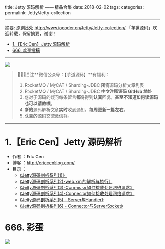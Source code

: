 title: Jetty 源码解析 —— 精品合集
date: 2018-02-02
tags:
categories:
permalink: Jetty/Jetty-collection

-------

摘要: 原创出处 http://www.iocoder.cn/Jetty/Jetty-collection/ 「芋道源码」欢迎转载，保留摘要，谢谢！

- [1.【Eric Cen】Jetty 源码解析](http://www.iocoder.cn/Jetty/Jetty-collection/)
- [666. 欢迎投稿](http://www.iocoder.cn/Jetty/Jetty-collection/)

-------

![](http://www.iocoder.cn/images/common/wechat_mp_2017_07_31.jpg)

> 🙂🙂🙂关注**微信公众号：【芋道源码】**有福利：
> 1. RocketMQ / MyCAT / Sharding-JDBC **所有**源码分析文章列表
> 2. RocketMQ / MyCAT / Sharding-JDBC **中文注释源码 GitHub 地址**
> 3. 您对于源码的疑问每条留言**都**将得到**认真**回复。**甚至不知道如何读源码也可以请教噢**。
> 4. **新的**源码解析文章**实时**收到通知。**每周更新一篇左右**。  
> 5. **认真的**源码交流微信群。

-------

# 1.【Eric Cen】Jetty 源码解析

* 作者 ：Eric Cen
* 博客 ：http://ericcenblog.com/
* 目录 ：
    * [《Jetty源码剖析系列(1)》](http://ericcenblog.com/2017/05/27/jettyyuan-ma-pou-xi/) 
    * [《Jetty源码剖析系列(2)-web.xml的解析与执行》](http://ericcenblog.com/2017/08/13/jettyyuan-ma-pou-xi-xi-lie-2-web-xmlde-jie-xi-yu-zhi-xing/)
    * [《Jetty源码剖析系列(3)-Connector如何接收处理网络请求》](http://ericcenblog.com/2017/11/02/jettyyuan-ma-pou-xi-xi-lie-3-connectorru-he-jie-shou-wang-luo-qing-qiu/)
    * [《Jetty源码剖析系列(4)-Connector如何接收处理网络请求》](http://ericcenblog.com/2017/12/01/jettyyuan-ma-pou-xi-xi-lie-4-connectorru-he-jie-shou-chu-li-wang-luo-qing-qiu/)
    * [《Jetty源码剖析系列(5) - Server与Handler》](http://ericcenblog.com/2018/01/12/jettyyuan-ma-pou-xi-xi-lie-5-serveryu-handler/)
    * [《Jetty源码剖析系列(6) - Connector与ServerSocket》](http://ericcenblog.com/2018/02/22/jettyyuan-ma-pou-xi-xi-lie-6-connectoryu-serversocket/)

# 666. 彩蛋

![](http://www.iocoder.cn/images/common/zsxq/01.png)

